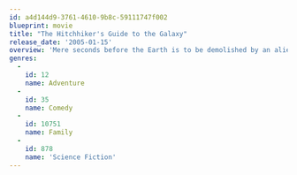 ```yaml
---
id: a4d144d9-3761-4610-9b8c-59111747f002
blueprint: movie
title: "The Hitchhiker's Guide to the Galaxy"
release_date: '2005-01-15'
overview: 'Mere seconds before the Earth is to be demolished by an alien construction crew, Arthur Dent is swept off the planet by his friend Ford Prefect, a researcher penning a new edition of "The Hitchhiker''s Guide to the Galaxy."'
genres:
  -
    id: 12
    name: Adventure
  -
    id: 35
    name: Comedy
  -
    id: 10751
    name: Family
  -
    id: 878
    name: 'Science Fiction'
---
```

